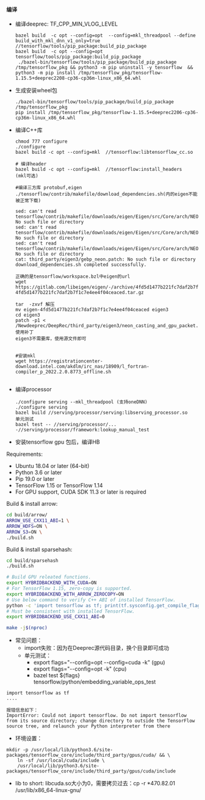 #### 编译
- 编译deeprec: TF_CPP_MIN_VLOG_LEVEL 
  ```
  bazel build  -c opt --config=opt  --config=mkl_threadpool --define build_with_mkl_dnn_v1_only=true //tensorflow/tools/pip_package:build_pip_package
  bazel build  -c opt --config=opt tensorflow/tools/pip_package:build_pip_package
   ./bazel-bin/tensorflow/tools/pip_package/build_pip_package /tmp/tensorflow_pkg && python3 -m pip uninstall -y tensorflow  && python3 -m pip install /tmp/tensorflow_pkg/tensorflow-1.15.5+deeprec2208-cp36-cp36m-linux_x86_64.whl
  ```
- 生成安装wheel包
  ```
  ./bazel-bin/tensorflow/tools/pip_package/build_pip_package /tmp/tensorflow_pkg
  pip install /tmp/tensorflow_pkg/tensorflow-1.15.5+deeprec2206-cp36-cp36m-linux_x86_64.whl
  ```

- 编译C++库
  ```
  chmod 777 configure
  ./configure
  bazel build -c opt --config=mkl  //tensorflow:libtensorflow_cc.so

  # 编译header
  bazel build -c opt --config=mkl  //tensorflow:install_headers
  (mkl可选)

  #编译三方库 protobuf,eigen
  ./tensorflow/contrib/makefile/download_dependencies.sh(内的eigen不能被正常下载)

  sed: can't read tensorflow/contrib/makefile/downloads/eigen/Eigen/src/Core/arch/NEON/Complex.h: No such file or directory
  sed: can't read tensorflow/contrib/makefile/downloads/eigen/Eigen/src/Core/arch/NEON/Complex.h: No such file or directory
  sed: can't read tensorflow/contrib/makefile/downloads/eigen/Eigen/src/Core/arch/NEON/Complex.h: No such file or directory
  cat: third_party/eigen3/gebp_neon.patch: No such file or directory
  download_dependencies.sh completed successfully.

  正确的是tensorflow/workspace.bzl中eigen的url
  wget https://gitlab.com/libeigen/eigen/-/archive/4fd5d1477b221fc7daf2b7f1c7e4ee4f04ceaced/eigen-4fd5d1477b221fc7daf2b7f1c7e4ee4f04ceaced.tar.gz

  tar  -zxvf 解压
  mv eigen-4fd5d1477b221fc7daf2b7f1c7e4ee4f04ceaced eigen3
  cd eigen3
  patch -p1 < /Newdeeprec/DeepRec/third_party/eigen3/neon_casting_and_gpu_packet.patch 使用补丁
  eigen3不需要库，使用源文件即可


  #安装mkl
  wget https://registrationcenter-download.intel.com/akdlm/irc_nas/18909/l_fortran-compiler_p_2022.2.0.8773_offline.sh


  ```

- 编译processor
  ```
  ./configure serving --mkl_threadpool (支持oneDNN)
  ./configure serving
  bazel build //serving/processor/serving:libserving_processor.so
  单元测试
  bazel test -- //serving/processor/... -//serving/processor/framework:lookup_manual_test
  ```


- 安装tensorflow gpu 包后，编译HB

Requirements:

- Ubuntu 18.04 or later (64-bit)
- Python 3.6 or later
- Pip 19.0 or later
- TensorFlow 1.15 or TensorFlow 1.14
- For GPU support, CUDA SDK 11.3 or later is required

Build & install arrow:

```bash
cd build/arrow/
ARROW_USE_CXX11_ABI=1 \
ARROW_HDFS=ON \
ARROW_S3=ON \
./build.sh
```

Build & install sparsehash:

```bash
cd build/sparsehash
./build.sh
```

```bash
# Build GPU releated functions.
export HYBRIDBACKEND_WITH_CUDA=ON
# For TensorFlow 1.15, zero-copy is supported.
export HYBRIDBACKEND_WITH_ARROW_ZEROCOPY=ON
# Use below command to verify C++ ABI of installed TensorFlow.
python -c 'import tensorflow as tf; print(tf.sysconfig.get_compile_flags())'
# Must be consistent with installed TensorFlow.
export HYBRIDBACKEND_USE_CXX11_ABI=0

make -j$(nproc)
```

- 常见问题：
  - import失败：因为在Deeprec源代码目录，换个目录即可成功
  - 单元测试：
    - export flags="--config=opt --config=cuda -k"  (gpu)
    - export flags="--config=opt -k" (cpu)
    - bazel test ${flags} tensorflow/python/embedding_variable_ops_test
```
import tensorflow as tf
....

报错信息如下：
ImportError: Could not import tensorflow. Do not import tensorflow from its source directory; change directory to outside the TensorFlow source tree, and relaunch your Python interpreter from there
```
- 环境设置：
```
mkdir -p /usr/local/lib/python3.6/site-packages/tensorflow_core/include/third_party/gpus/cuda/ && \
    ln -sf /usr/local/cuda/include \
    /usr/local/lib/python3.6/site-packages/tensorflow_core/include/third_party/gpus/cuda/include
```
- lib to short: libcuda.so大小为0，需要拷贝过去：cp -r *470.82.01  /usr/lib/x86_64-linux-gnu/